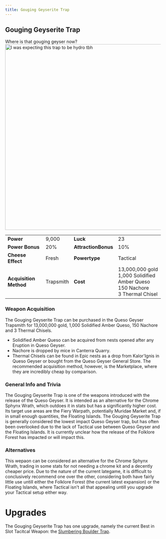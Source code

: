 ```yaml
---
title: Gouging Geyserite Trap
---
```


## Gouging Geyserite Trap

Where is that gouging geyser now?
<img src="/assets/images/weapons/ggt.png" alt="I was expecting this trap to be hydro tbh" width="600">

|                        |           |                     |                                                                                          |
| ---------------------- | --------- | ------------------- | ---------------------------------------------------------------------------------------- |
| **Power**              | 9,000     | **Luck**            | 23                                                                                       |
| **Power Bonus**        | 20%       | **AttractionBonus** | 10%                                                                                      |
| **Cheese Effect**      | Fresh     | **Powertype**       | Tactical                                                                                 |
| **Acquisition Method** | Trapsmith | **Cost**            | 13,000,000 gold <br> 1,000 Solidified Amber Queso <br> 150 Nachore <br> 3 Thermal Chisel |

### Weapon Acquisition

The Gouging Geyserite Trap can be purchased in the Queso Geyser Trapsmith for 13,000,000 gold, 1,000 Solidified Amber Queso, 150 Nachore and 3 Thermal Chisels.

- Solidified Amber Queso can be acquired from nests opened after any Eruption in Queso Geyser.
- Nachore is dropped by mice in Canterra Quarry.
- Thermal Chisels can be found in Epic nests as a drop from Kalor'Ignis in Queso Geyser or bought from the Queso Geyser General Store. The recommended acquisition method, however, is the Marketplace, where they are incredibly cheap by comparison.

### General Info and Trivia

The Gouging Geyserite Trap is one of the weapons introduced with the release of the Queso Geyser. It is intended as an alternative for the Chrome Sphynx Wrath, which outdoes it in stats but has a significantly higher cost. Its target use areas are the Fiery Warpath, potentially Muridae Market and, if in small enough quantities, the Floating Islands.
The Gouging Geyserite Trap is generally considered the lowest impact Queso Geyser trap, but has often been overlooked due to the lack of Tactical use between Queso Geyser and the Floating Islands. It is currently unclear how the release of the Folklore Forest has impacted or will impact this.

### Alternatives

This wepaon can be considered an alternative for the Chrome Sphynx Wrath, trading in some stats for not needing a chrome kit and a decently cheaper price. Due to the nature of the current lategame, it is difficult to conclusively recommend one over the other, considering both have fairly little use untill either the Folklore Forest (the current latest expansion) or the Floating Islands, where Tactical isn't all that appealing untill you upgrade your Tactical setup either way.

# Upgrades

The Gouging Geyserite Trap has one upgrade, namely the current Best in Slot Tacitcal Weapon: the [Slumbering Boulder Trap](/weapons/tactical/sbt).
